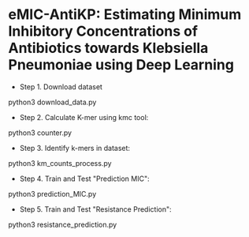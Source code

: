# eMIC-AntiKP: Estimating Minimum Inhibitory Concentrations of Antibiotics towards Klebsiella Pneumoniae using Deep Learning

+ Step 1. Download dataset

python3 download_data.py

+ Step 2. Calculate K-mer using kmc tool:

python3 counter.py

+ Step 3. Identify k-mers in dataset:

python3 km_counts_process.py

+ Step 4. Train and Test "Prediction MIC":

python3 prediction_MIC.py

+ Step 5. Train and Test "Resistance Prediction":

python3 resistance_prediction.py
